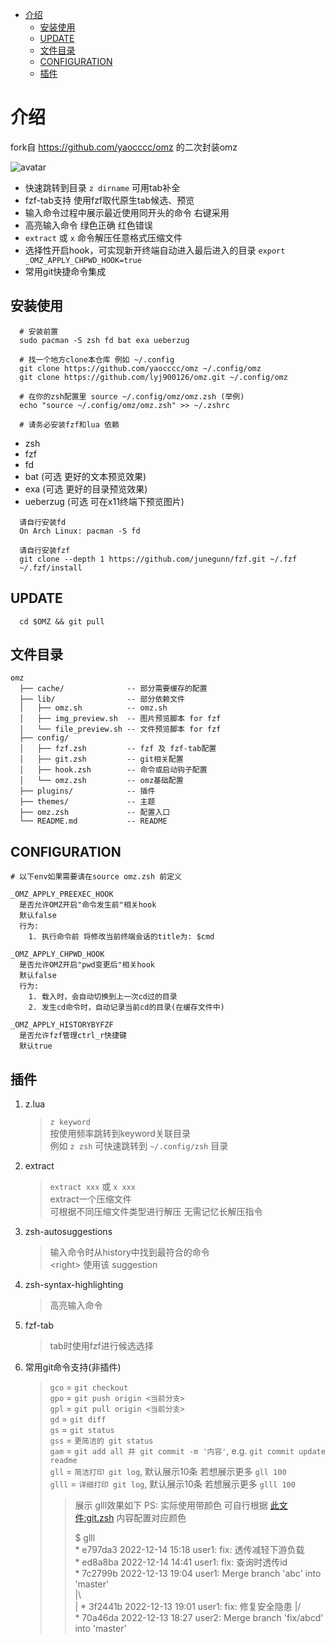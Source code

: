 <!-- markdown-toc GFM -->

* [介绍](#介绍)
  * [安装使用](#安装使用)
  * [UPDATE](#update)
  * [文件目录](#文件目录)
  * [CONFIGURATION](#configuration)
  * [插件](#插件)

<!-- markdown-toc -->

# 介绍

fork自 https://github.com/yaocccc/omz 的二次封装omz

![avatar](./screenshots/show.gif)

- 快速跳转到目录 `z dirname` 可用tab补全
- fzf-tab支持 使用fzf取代原生tab候选、预览
- 输入命令过程中展示最近使用同开头的命令 右键采用
- 高亮输入命令 绿色正确 红色错误
- `extract` 或 `x` 命令解压任意格式压缩文件
- 选择性开启hook，可实现新开终端自动进入最后进入的目录 `export _OMZ_APPLY_CHPWD_HOOK=true`
- 常用git快捷命令集成

## 安装使用

```shell
  # 安装前置
  sudo pacman -S zsh fd bat exa ueberzug

  # 找一个地方clone本仓库 例如 ~/.config
  git clone https://github.com/yaocccc/omz ~/.config/omz
  git clone https://github.com/lyj900126/omz.git ~/.config/omz

  # 在你的zsh配置里 source ~/.config/omz/omz.zsh (举例)
  echo "source ~/.config/omz/omz.zsh" >> ~/.zshrc

  # 请务必安装fzf和lua 依赖
```

- zsh
- fzf
- fd
- bat (可选 更好的文本预览效果)
- exa (可选 更好的目录预览效果)
- ueberzug (可选 可在x11终端下预览图片)

```plaintext
  请自行安装fd
  On Arch Linux: pacman -S fd

  请自行安装fzf
  git clone --depth 1 https://github.com/junegunn/fzf.git ~/.fzf
  ~/.fzf/install
```

## UPDATE

```plaintext
  cd $OMZ && git pull
```

## 文件目录

```plaintext
omz
  ├── cache/              -- 部分需要缓存的配置
  ├── lib/                -- 部分依赖文件
  │   ├── omz.sh          -- omz.sh
  │   ├── img_preview.sh  -- 图片预览脚本 for fzf
  │   └── file_preview.sh -- 文件预览脚本 for fzf
  ├── config/
  │   ├── fzf.zsh         -- fzf 及 fzf-tab配置
  │   ├── git.zsh         -- git相关配置
  │   ├── hook.zsh        -- 命令或启动钩子配置
  │   └── omz.zsh         -- omz基础配置
  ├── plugins/            -- 插件
  ├── themes/             -- 主题
  ├── omz.zsh             -- 配置入口
  └── README.md           -- README
```



## CONFIGURATION

```plaintext
# 以下env如果需要请在source omz.zsh 前定义

_OMZ_APPLY_PREEXEC_HOOK
  是否允许OMZ开启"命令发生前"相关hook
  默认false
  行为:
    1. 执行命令前 将修改当前终端会话的title为: $cmd

_OMZ_APPLY_CHPWD_HOOK
  是否允许OMZ开启"pwd变更后"相关hook
  默认false
  行为:
    1. 载入时，会自动切换到上一次cd过的目录
    2. 发生cd命令时，自动记录当前cd的目录(在缓存文件中)

_OMZ_APPLY_HISTORYBYFZF
  是否允许fzf管理ctrl_r快捷键
  默认true
```

## 插件

1. z.lua
    > `z keyword`  
    > 按使用频率跳转到keyword关联目录  
    > 例如 `z zsh` 可快速跳转到 `~/.config/zsh` 目录  

2. extract  
    > `extract xxx` 或 `x xxx`  
    > extract一个压缩文件  
    > 可根据不同压缩文件类型进行解压 无需记忆长解压指令  

3. zsh-autosuggestions  
    > 输入命令时从history中找到最符合的命令  
    > \<right> 使用该 suggestion  

4. zsh-syntax-highlighting  
    > 高亮输入命令  

5. fzf-tab  
    > tab时使用fzf进行候选选择  

6. 常用git命令支持(非插件)
    > `gco` = `git checkout`  
    > `gpo` = `git push origin <当前分支>`  
    > `gpl` = `git pull origin <当前分支>`  
    > `gd` = `git diff`  
    > `gs` = `git status`  
    > `gss` = `更简洁的 git status`  
    > `gam` = `git add all 并 git commit -m '内容'`, e.g. `git commit update readme`  
    > `gll` = `简洁打印 git log`, 默认展示10条 若想展示更多 `gll 100`  
    > `glll` = `详细打印 git log`, 默认展示10条 若想展示更多 `glll 100`  
    >> 展示 glll效果如下 PS: 实际使用带颜色 可自行根据 [此文件:git.zsh](https://github.com/yaocccc/omz/blob/master/config/git.zsh) 内容配置对应颜色
    >> 
    >> $ glll  
    >> \* e797da3 2022-12-14 15:18 user1: fix: 透传减轻下游负载  
    >> \* ed8a8ba 2022-12-14 14:41 user1: fix: 查询时透传id  
    >> \*   7c2799b 2022-12-13 19:04 user1: Merge branch 'abc' into 'master'  
    >> |\  
    >> | * 3f2441b 2022-12-13 19:01 user1: fix: 修复安全隐患
    >> |/  
    >> \*   70a46da 2022-12-13 18:27 user2: Merge branch 'fix/abcd' into 'master'  

